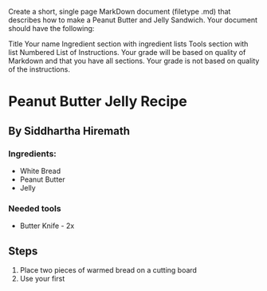 Create a short, single page MarkDown document (filetype .md) that describes how to make a Peanut Butter and Jelly Sandwich. Your document should have the following:

Title
Your name
Ingredient section with ingredient lists
Tools section with list
Numbered List of Instructions.
Your grade will be based on quality of Markdown and that you have all sections. Your grade is not based on quality of the instructions.


# Peanut Butter Jelly Recipe
## By Siddhartha Hiremath


### Ingredients:

- White Bread
- Peanut Butter
- Jelly

### Needed tools
- Butter Knife  - 2x

## Steps
1. Place two pieces of warmed bread on a cutting board
2. Use your first 